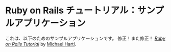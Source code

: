 # Ruby on Rails チュートリアル：サンプルアプリケーション

これは、以下のためのサンプルアプリケーションです。
修正！また修正！
[*Ruby on Rails Tutorial*](http://railstutorial.jp/)
by [Michael Hartl](http://michaelhartl.com/).